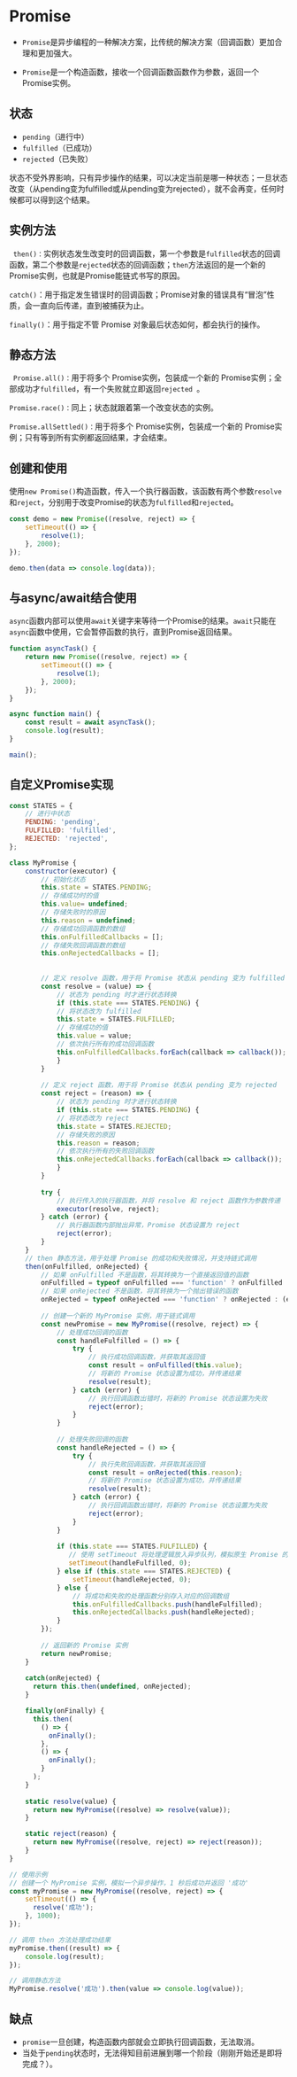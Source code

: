 # Promise

- `Promise`是异步编程的一种解决方案，比传统的解决方案（回调函数）更加合理和更加强大。

- `Promise`是一个构造函数，接收一个回调函数函数作为参数，返回一个Promise实例。

## 状态

- `pending`（进行中）
- `fulfilled`（已成功）
- `rejected`（已失败）

状态不受外界影响，只有异步操作的结果，可以决定当前是哪一种状态；一旦状态改变（从pending变为fulfilled或从pending变为rejected），就不会再变，任何时候都可以得到这个结果。

## 实例方法

` then()：`实例状态发生改变时的回调函数，第一个参数是`fulfilled`状态的回调函数，第二个参数是`rejected`状态的回调函数；`then`方法返回的是一个新的Promise实例，也就是Promise能链式书写的原因。

`catch()`：用于指定发生错误时的回调函数；Promise对象的错误具有“冒泡”性质，会一直向后传递，直到被捕获为止。

`finally()`：用于指定不管 Promise 对象最后状态如何，都会执行的操作。

## 静态方法

` Promise.all()：`用于将多个 Promise实例，包装成一个新的 Promise实例；全部成功才`fulfilled`，有一个失败就立即返回`rejected `。

`Promise.race()：`同上；状态就跟着第一个改变状态的实例。

`Promise.allSettled()：`用于将多个 Promise实例，包装成一个新的 Promise实例；只有等到所有实例都返回结果，才会结束。

## 创建和使用

使用`new Promise()`构造函数，传入一个执行器函数，该函数有两个参数`resolve`和`reject`，分别用于改变Promise的状态为`fulfilled`和`rejected`。

``` javascript
const demo = new Promise((resolve, reject) => {
    setTimeout(() => {
        resolve(1);
    }, 2000);
});

demo.then(data => console.log(data));
```

## 与async/await结合使用

`async`函数内部可以使用`await`关键字来等待一个Promise的结果。`await`只能在`async`函数中使用，它会暂停函数的执行，直到Promise返回结果。

``` javascript
function asyncTask() {
    return new Promise((resolve, reject) => {
        setTimeout(() => {
            resolve(1);
        }, 2000);
    });
}

async function main() {
    const result = await asyncTask();
    console.log(result);
}

main();
```

## 自定义Promise实现

``` javascript
const STATES = {
    // 进行中状态
    PENDING: 'pending',
    FULFILLED: 'fulfilled',
    REJECTED: 'rejected',
};

class MyPromise {
    constructor(executor) {
        // 初始化状态
        this.state = STATES.PENDING;
        // 存储成功时的值
        this.value= undefined;
        // 存储失败时的原因
        this.reason = undefined;
        // 存储成功回调函数的数组
        this.onFulfilledCallbacks = [];
        // 存储失败回调函数的数组
        this.onRejectedCallbacks = [];
    
    
        // 定义 resolve 函数，用于将 Promise 状态从 pending 变为 fulfilled
        const resolve = (value) => {
            // 状态为 pending 时才进行状态转换
            if (this.state === STATES.PENDING) {
            // 将状态改为 fulfilled
            this.state = STATES.FULFILLED; 
            // 存储成功的值
            this.value = value;
            // 依次执行所有的成功回调函数
            this.onFulfilledCallbacks.forEach(callback => callback());
            }
        }
        
        // 定义 reject 函数，用于将 Promise 状态从 pending 变为 rejected
        const reject = (reason) => {
            // 状态为 pending 时才进行状态转换
            if (this.state === STATES.PENDING) {
            // 将状态改为 reject
            this.state = STATES.REJECTED; 
            // 存储失败的原因
            this.reason = reason;
            // 依次执行所有的失败回调函数
            this.onRejectedCallbacks.forEach(callback => callback());
            }
        }
        
        try {
            // 执行传入的执行器函数，并将 resolve 和 reject 函数作为参数传递
            executor(resolve, reject);
        } catch (error) {
            // 执行器函数内部抛出异常，Promise 状态设置为 reject
            reject(error);
        }
    }
	// then 静态方法，用于处理 Promise 的成功和失败情况，并支持链式调用
	then(onFulfilled, onRejected) {
        // 如果 onFulfilled 不是函数，将其转换为一个直接返回值的函数
        onFulfilled = typeof onFulfilled === 'function' ? onFulfilled : (value) => value;
        // 如果 onRejected 不是函数，将其转换为一个抛出错误的函数
        onRejected = typeof onRejected === 'function' ? onRejected : (error) => error;
        
        // 创建一个新的 MyPromise 实例，用于链式调用
        const newPromise = new MyPromise((resolve, reject) => {
            // 处理成功回调的函数
            const handleFulfilled = () => {
                try {
                    // 执行成功回调函数，并获取其返回值
                    const result = onFulfilled(this.value);
                    // 将新的 Promise 状态设置为成功，并传递结果
                    resolve(result);
                } catch (error) {
                    // 执行回调函数出错时，将新的 Promise 状态设置为失败
                    reject(error);
                }
            }
            
            // 处理失败回调的函数
            const handleRejected = () => {
                try {
                    // 执行失败回调函数，并获取其返回值
                    const result = onRejected(this.reason);
                    // 将新的 Promise 状态设置为成功，并传递结果
                    resolve(result);
                } catch (error) {
                    // 执行回调函数出错时，将新的 Promise 状态设置为失败
                    reject(error);
                }
            }     
            
            if (this.state === STATES.FULFILLED) {
               // 使用 setTimeout 将处理逻辑放入异步队列，模拟原生 Promise 的异步特性
               setTimeout(handleFulfilled, 0);
            } else if (this.state === STATES.REJECTED) {
                setTimeout(handleRejected, 0);
            } else {
                // 将成功和失败的处理函数分别存入对应的回调数组
                this.onFulfilledCallbacks.push(handleFulfilled);
                this.onRejectedCallbacks.push(handleRejected);
            }
        });
        
        // 返回新的 Promise 实例
        return newPromise;
    }
    
    catch(onRejected) {
      return this.then(undefined, onRejected);
    }

    finally(onFinally) {
      this.then(
        () => {
          onFinally();
        },
        () => {
          onFinally();
        }
      );
    }
    
    static resolve(value) {
      return new MyPromise((resolve) => resolve(value));
    }

    static reject(reason) {
      return new MyPromise((resolve, reject) => reject(reason));
    }
}

// 使用示例
// 创建一个 MyPromise 实例，模拟一个异步操作，1 秒后成功并返回 '成功'
const myPromise = new MyPromise((resolve, reject) => {
    setTimeout(() => {
      resolve('成功');
    }, 1000);
});

// 调用 then 方法处理成功结果
myPromise.then((result) => {
	console.log(result);
});

// 调用静态方法
MyPromise.resolve('成功').then(value => console.log(value));
```

## 缺点

- `promise`一旦创建，构造函数内部就会立即执行回调函数，无法取消。
- 当处于`pending`状态时，无法得知目前进展到哪一个阶段（刚刚开始还是即将完成？）。
